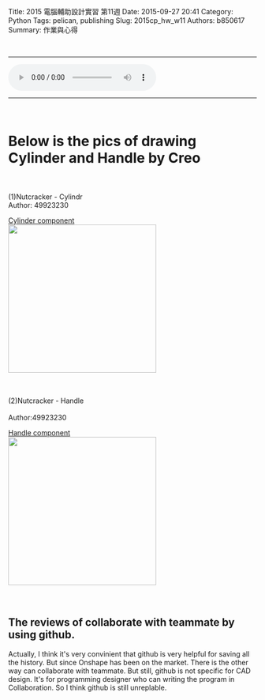 Title: 2015 電腦輔助設計實習 第11週
Date: 2015-09-27 20:41
Category: Python
Tags: pelican, publishing
Slug: 2015cp_hw_w11
Authors: b850617
Summary: 作業與心得

<br>
<hr>
<html>
<head>
<title>one of us.mp3</title>
</head>
<body>
    <audio controls pause loop>
        <source src="https://copy.com/ITOl2LH73BzCm32f">
    </audio>
</body>
</html>
<hr>
<br>

Below is the pics of drawing Cylinder and Handle by Creo
============
<br>
<br>
(1)Nutcracker - Cylindr 
<br>         
Author: 49923230
<br>
<p align="left"><a href="https://copy.com/3BJJzoa2AqV6ZuuC">Cylinder component</a>
<br>
<img
src="https://copy.com/0Zu3snYRujEz40YZ"width="300"height="300">
<br>
<script src="https://embed.github.com/view/3d/2015fallhw/2015fallcadpb/gh-pages/user/49923230/componentstl/cylinder.stl"width="300"height="300"></script>
<br>
<br>


(2)Nutcracker - Handle          
<br>
Author:49923230
<br>
<p align="left"><a href="https://copy.com/r1FdiwWNxnT4AOj1">Handle component</a>
<br>
<img
src="https://copy.com/6svYtsWJip8AA9G6"width="300"height="300">
<br>
<script src="https://embed.github.com/view/3d/2015fallhw/2015fallcadpb/gh-pages/user/49923230/componentstl/handle.stl"width="300"height="300"></script>
<br>
<br>

  
The reviews of collaborate with teammate by using github.
--------------------------------------
Actually, I think it's very convinient that github is very helpful for saving all the history. But since Onshape has been on the market. There is the other way can collaborate with teammate. But still, github is not specific for CAD design. It's for programming designer who can writing the program in Collaboration. So I think github is still unreplable.  




